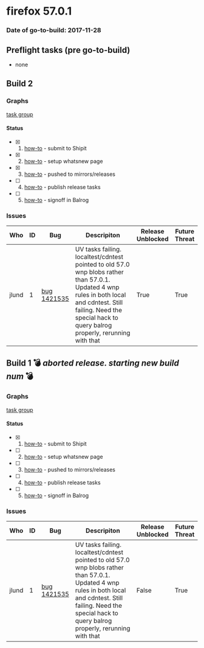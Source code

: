# firefox 57.0.1

### Date of go-to-build: 2017-11-28

## Preflight tasks (pre go-to-build)
- none

## Build 2  

### Graphs
[task group](https://tools.taskcluster.net/push-inspector/#/OS7RbckhT5Stq0veDue6-A)


#### Status
- [x] 1.  [how-to](https://wiki.mozilla.org/Release:Release_Automation_on_Mercurial:Starting_a_Release#Submit_to_Ship_It)  - submit to Shipit
- [x] 2.  [how-to](https://wiki.mozilla.org/Release:Release_Automation_on_Mercurial:Updates_through_Shipping#Set-up_whatsnew_page)  - setup whatsnew page
- [x] 3.  [how-to](https://github.com/mozilla/releasewarrior/blob/master/how-tos/relpro.md#2-push-to-releases-dir-mirrors)  - pushed to mirrors/releases
- [ ] 4.  [how-to](https://github.com/mozilla/releasewarrior/blob/master/how-tos/relpro.md#4-publish-release)  - publish release tasks
- [ ] 5.  [how-to](https://github.com/mozilla/releasewarrior/blob/master/how-tos/relpro.md#3-signoffs)  - signoff in Balrog

### Issues
| Who                 | ID               | Bug                                                                 | Descripiton                | Release Unblocked       | Future Threat                |
| ------------------- | ---------------- | ------------------------------------------------------------------- | -------------------------- | ----------------------- | ---------------------------- |
| jlund  | 1 | [bug 1421535](http://bugzilla/1421535)        | UV tasks failing. localtest/cdntest pointed to old 57.0 wnp blobs rather than 57.0.1. Updated 4 wnp rules in both local and cdntest. Still failing. Need the special hack to query balrog properly, rerunning with that | True | True |

## Build 1  :bomb: _aborted release. starting new build num_ :bomb: 

### Graphs
[task group](https://tools.taskcluster.net/push-inspector/#/JdNt2YXDQza7VIFbXTu2-A)


#### Status
- [x] 1.  [how-to](https://wiki.mozilla.org/Release:Release_Automation_on_Mercurial:Starting_a_Release#Submit_to_Ship_It)  - submit to Shipit
- [ ] 2.  [how-to](https://wiki.mozilla.org/Release:Release_Automation_on_Mercurial:Updates_through_Shipping#Set-up_whatsnew_page)  - setup whatsnew page
- [ ] 3.  [how-to](https://github.com/mozilla/releasewarrior/blob/master/how-tos/relpro.md#2-push-to-releases-dir-mirrors)  - pushed to mirrors/releases
- [ ] 4.  [how-to](https://github.com/mozilla/releasewarrior/blob/master/how-tos/relpro.md#4-publish-release)  - publish release tasks
- [ ] 5.  [how-to](https://github.com/mozilla/releasewarrior/blob/master/how-tos/relpro.md#3-signoffs)  - signoff in Balrog

### Issues
| Who                 | ID               | Bug                                                                 | Descripiton                | Release Unblocked       | Future Threat                |
| ------------------- | ---------------- | ------------------------------------------------------------------- | -------------------------- | ----------------------- | ---------------------------- |
| jlund  | 1 | [bug 1421535](http://bugzilla/1421535)        | UV tasks failing. localtest/cdntest pointed to old 57.0 wnp blobs rather than 57.0.1. Updated 4 wnp rules in both local and cdntest. Still failing. Need the special hack to query balrog properly, rerunning with that | False | True |


